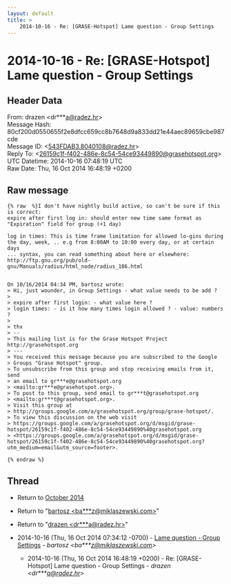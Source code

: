 ```yaml
---
layout: default
title: >
    2014-10-16 - Re: [GRASE-Hotspot] Lame question - Group Settings
---
```


# 2014-10-16 - Re: [GRASE-Hotspot] Lame question - Group Settings

## Header Data

From: drazen \<dr***a@radez.hr\><br>
Message Hash: 80cf200d0550655f2e8dfcc659cc8b7648d9a833dd21e44aec89659cbe987cde<br>
Message ID: \<543FDAB3.8040108@radez.hr\><br>
Reply To: \<26159c1f-f402-486e-8c54-54ce93449890@grasehotspot.org\><br>
UTC Datetime: 2014-10-16 07:48:19 UTC<br>
Raw Date: Thu, 16 Oct 2014 16:48:19 +0200<br>

## Raw message

```
{% raw  %}I don't have nightly build active, so can't be sure if this is correct:
expire after first log in: should enter new time same format as 
"Expiration" field for group (+1 day)

log in times: This is time frame limitation for allowed lo-gins during 
the day, week, .. e.g from 8:00AM to 10:00 every day, or at certain days 
... syntax, you can read something about here or elsewhere:
http://ftp.gnu.org/pub/old-gnu/Manuals/radius/html_node/radius_186.html


On 10/16/2014 04:34 PM, bartosz wrote:
> Hi, just wounder, in Group Settings - what value needs to be add ?
>
> expire after first login: - what value here ?
> login times: - is it how many times login allowed ? - value: numbers ?
>
> thx
> -- 
> This mailing list is for the Grase Hotspot Project http://grasehotspot.org
> ---
> You received this message because you are subscribed to the Google 
> Groups "Grase Hotspot" group.
> To unsubscribe from this group and stop receiving emails from it, send 
> an email to gr***e@grasehotspot.org 
> <mailto:gr***e@grasehotspot.org>.
> To post to this group, send email to gr***t@grasehotspot.org 
> <mailto:gr***t@grasehotspot.org>.
> Visit this group at 
> http://groups.google.com/a/grasehotspot.org/group/grase-hotspot/.
> To view this discussion on the web visit 
> https://groups.google.com/a/grasehotspot.org/d/msgid/grase-hotspot/26159c1f-f402-486e-8c54-54ce93449890%40grasehotspot.org 
> <https://groups.google.com/a/grasehotspot.org/d/msgid/grase-hotspot/26159c1f-f402-486e-8c54-54ce93449890%40grasehotspot.org?utm_medium=email&utm_source=footer>.

{% endraw %}
```

## Thread

+ Return to [October 2014](/archive/2014/10)

+ Return to "[bartosz <ba***z<span>@</span>miklaszewski.com>](/authors/ba___z_at_miklaszewski_com)"
+ Return to "[drazen <dr***a<span>@</span>radez.hr>](/authors/dr___a_at_radez_hr)"

+ 2014-10-16 (Thu, 16 Oct 2014 07:34:12 -0700) - [Lame question - Group Settings](/archive/2014/10/ef3a6741f5f7d42bc15ac40fb971e44f982afff5912fda6cff31ac601399e729) - _bartosz \<ba***z@miklaszewski.com\>_
  + 2014-10-16 (Thu, 16 Oct 2014 16:48:19 +0200) - Re: [GRASE-Hotspot] Lame question - Group Settings - _drazen \<dr***a@radez.hr\>_


